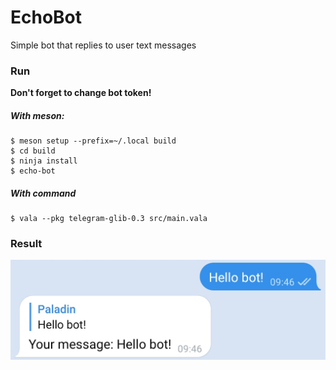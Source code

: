 # EchoBot

Simple bot that replies to user text messages

### Run

**Don't forget to change bot token!**

##### With meson:

    $ meson setup --prefix=~/.local build
    $ cd build
    $ ninja install
    $ echo-bot

##### With command

    $ vala --pkg telegram-glib-0.3 src/main.vala

### Result
![Screenshot](./result.png)
